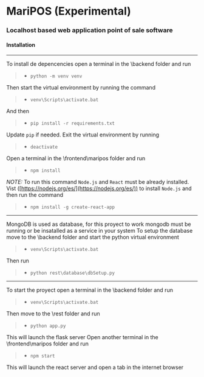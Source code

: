 # MariPOS (Experimental)

### Localhost based web application point of sale software


#### Installation
______

To install de depencencies open a terminal in the \backend folder and run
>- `python -m venv venv` 

Then start the virtual environment by running the command
>- `venv\Scripts\activate.bat` 

And then
>- `pip install -r requirements.txt` 

Update `pip` if needed.
Exit the virtual environment by running
>- `deactivate`

Open a terminal in the \frontend\maripos folder and run
>- `npm install`
  
*NOTE:* To run this command `Node.js` and `React` must be already installed. 
Vist ([https://nodejs.org/es/](https://nodejs.org/es/)) to install `Node.js` and then run the command
>- `npm install -g create-react-app`
_____

MongoDB is used as database, for this proyect to work mongodb must be running or be insatalled as a service in your system
To setup the database move to the \backend folder and start the python virtual environment 
>- `venv\Scripts\activate.bat` 

Then run
>- `python rest\database\dbSetup.py`
_____

To start the proyect open a terminal in the \backend folder and run
>- `venv\Scripts\activate.bat` 

Then move to the \rest folder and run
>- `python app.py`

This will launch the flask server
Open another terminal in the \frontend\maripos folder and run
>- `npm start`

This will launch the react server and open a tab in the internet browser